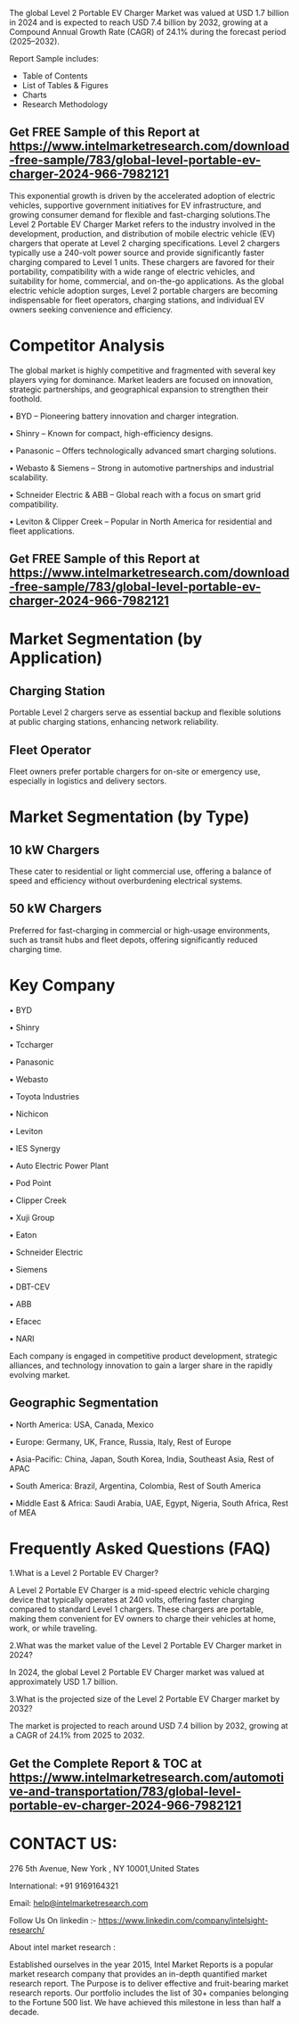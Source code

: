 
The global Level 2 Portable EV Charger Market was valued at USD 1.7 billion in 2024 and is expected to reach USD 7.4 billion by 2032, growing at a Compound Annual Growth Rate (CAGR) of 24.1% during the forecast period (2025–2032). 

 

Report Sample includes:
- Table of Contents
- List of Tables & Figures
- Charts
- Research Methodology

Get FREE Sample of this Report at https://www.intelmarketresearch.com/download-free-sample/783/global-level-portable-ev-charger-2024-966-7982121
-
This exponential growth is driven by the accelerated adoption of electric vehicles, supportive government initiatives for EV infrastructure, and growing consumer demand for flexible and fast-charging solutions.The Level 2 Portable EV Charger Market refers to the industry involved in the development, production, and distribution of mobile electric vehicle (EV) chargers that operate at Level 2 charging specifications. Level 2 chargers typically use a 240-volt power source and provide significantly faster charging compared to Level 1 units. These chargers are favored for their portability, compatibility with a wide range of electric vehicles, and suitability for home, commercial, and on-the-go applications. As the global electric vehicle adoption surges, Level 2 portable chargers are becoming indispensable for fleet operators, charging stations, and individual EV owners seeking convenience and efficiency.

Competitor Analysis
=
The global market is highly competitive and fragmented with several key players vying for dominance. Market leaders are focused on innovation, strategic partnerships, and geographical expansion to strengthen their foothold.

•	BYD – Pioneering battery innovation and charger integration.


•	Shinry – Known for compact, high-efficiency designs.


•	Panasonic – Offers technologically advanced smart charging solutions.

•	Webasto & Siemens – Strong in automotive partnerships and industrial scalability.

•	Schneider Electric & ABB – Global reach with a focus on smart grid compatibility.

•	Leviton & Clipper Creek – Popular in North America for residential and fleet applications.

Get FREE Sample of this Report at https://www.intelmarketresearch.com/download-free-sample/783/global-level-portable-ev-charger-2024-966-7982121
-

Market Segmentation (by Application)
=
Charging Station
-
Portable Level 2 chargers serve as essential backup and flexible solutions at public charging stations, enhancing network reliability.

Fleet Operator
-
Fleet owners prefer portable chargers for on-site or emergency use, especially in logistics and delivery sectors.

Market Segmentation (by Type)
=
10 kW Chargers
-
These cater to residential or light commercial use, offering a balance of speed and efficiency without overburdening electrical systems.

50 kW Chargers
-
Preferred for fast-charging in commercial or high-usage environments, such as transit hubs and fleet depots, offering significantly reduced charging time.

Key Company
=

•	BYD

•	Shinry



•	Tccharger

•	Panasonic

•	Webasto

•	Toyota Industries

•	Nichicon


•	Leviton

•	IES Synergy

•	Auto Electric Power Plant

•	Pod Point


•	Clipper Creek

•	Xuji Group



•	Eaton


•	Schneider Electric

•	Siemens


•	DBT-CEV

•	ABB


•	Efacec

•	NARI


Each company is engaged in competitive product development, strategic alliances, and technology innovation to gain a larger share in the rapidly evolving market.

Geographic Segmentation
-

•	North America: USA, Canada, Mexico

•	Europe: Germany, UK, France, Russia, Italy, Rest of Europe

•	Asia-Pacific: China, Japan, South Korea, India, Southeast Asia, Rest of APAC

•	South America: Brazil, Argentina, Colombia, Rest of South America

•	Middle East & Africa: Saudi Arabia, UAE, Egypt, Nigeria, South Africa, Rest of MEA

Frequently Asked Questions (FAQ) 
=
1.What is a Level 2 Portable EV Charger?

A Level 2 Portable EV Charger is a mid-speed electric vehicle charging device that typically operates at 240 volts, offering faster charging compared to standard Level 1 chargers. These chargers are portable, making them convenient for EV owners to charge their vehicles at home, work, or while traveling.

2.What was the market value of the Level 2 Portable EV Charger market in 2024?

In 2024, the global Level 2 Portable EV Charger market was valued at approximately USD 1.7 billion.

3.What is the projected size of the Level 2 Portable EV Charger market by 2032?

The market is projected to reach around USD 7.4 billion by 2032, growing at a CAGR of 24.1% from 2025 to 2032.


Get the Complete Report & TOC at https://www.intelmarketresearch.com/automotive-and-transportation/783/global-level-portable-ev-charger-2024-966-7982121
-
CONTACT US:
=
276 5th Avenue, New York , NY 10001,United States

International: +91 9169164321

Email: help@intelmarketresearch.com

Follow Us On linkedin :- https://www.linkedin.com/company/intelsight-research/

About intel market research :

Established ourselves in the year 2015, Intel Market Reports is a popular market research company that provides an in-depth quantified market research report. The Purpose is to deliver effective and fruit-bearing market research reports. Our portfolio includes the list of 30+ companies belonging to the Fortune 500 list. We have achieved this milestone in less than half a decade.
